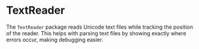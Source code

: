 # TextReader

The `TextReader` package reads Unicode text files while tracking the position
of the reader. This helps with parsing text files by showing exactly where
errors occur, making debugging easier.
